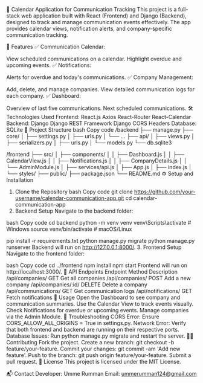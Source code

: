 📅 Calendar Application for Communication Tracking
This project is a full-stack web application built with React (Frontend) and Django (Backend), designed to track and manage communication events effectively. The app provides calendar views, notification alerts, and company-specific communication tracking.

🚀 Features
✅ Communication Calendar:

View scheduled communications on a calendar.
Highlight overdue and upcoming events.
✅ Notifications:

Alerts for overdue and today's communications.
✅ Company Management:

Add, delete, and manage companies.
View detailed communication logs for each company.
✅ Dashboard:

Overview of last five communications.
Next scheduled communications.
🛠️ Technologies Used
Frontend:
React.js
Axios
React-Router
React-Calendar
Backend:
Django
Django REST Framework
Django CORS Headers
Database:
SQLite
📂 Project Structure
bash
Copy code
/backend
    ├── manage.py
    ├── core/
    │   ├── settings.py
    │   ├── urls.py
    │   └── ...
    ├── api/
    │   ├── views.py
    │   ├── serializers.py
    │   ├── urls.py
    │   └── models.py
    └── db.sqlite3

/frontend
    ├── src/
    │   ├── components/
    │   │   ├── Dashboard.js
    │   │   ├── CalendarView.js
    │   │   ├── Notifications.js
    │   │   ├── CompanyDetails.js
    │   │   └── AdminModule.js
    │   ├── services/api.js
    │   ├── App.js
    │   ├── index.js
    │   └── styles/
    ├── public/
    ├── package.json
    └── README.md
⚙️ Setup and Installation
1. Clone the Repository
bash
Copy code
git clone https://github.com/your-username/calendar-communication-app.git
cd calendar-communication-app
2. Backend Setup
Navigate to the backend folder:

bash
Copy code
cd backend
python -m venv venv
venv\Scripts\activate  # Windows
source venv/bin/activate  # macOS/Linux

pip install -r requirements.txt
python manage.py migrate
python manage.py runserver
Backend will run on http://127.0.0.1:8000/.
3. Frontend Setup
Navigate to the frontend folder:

bash
Copy code
cd ../frontend
npm install
npm start
Frontend will run on http://localhost:3000/.
🔗 API Endpoints
Endpoint	Method	Description
/api/companies/	GET	Get all companies
/api/companies/	POST	Add a new company
/api/companies/:id/	DELETE	Delete a company
/api/communications/	GET	Get communication logs
/api/notifications/	GET	Fetch notifications
🎯 Usage
Open the Dashboard to see company and communication summaries.
Use the Calendar View to track events visually.
Check Notifications for overdue or upcoming events.
Manage companies via the Admin Module.
🐞 Troubleshooting
CORS Error: Ensure CORS_ALLOW_ALL_ORIGINS = True in settings.py.
Network Error: Verify that both frontend and backend are running on their respective ports.
Database Issues: Run python manage.py migrate and restart the server.
🧑‍💻 Contributing
Fork the project.
Create a new branch: git checkout -b feature/your-feature.
Commit your changes: git commit -am 'Add new feature'.
Push to the branch: git push origin feature/your-feature.
Submit a pull request.
📜 License
This project is licensed under the MIT License.

📬 Contact
Developer: Umme Rumman
Email: ummerumman124@gmail.com

